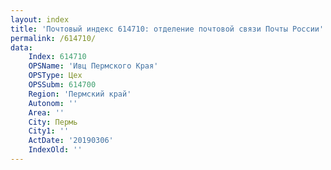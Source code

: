 ```yaml
---
layout: index
title: 'Почтовый индекс 614710: отделение почтовой связи Почты России'
permalink: /614710/
data:
    Index: 614710
    OPSName: 'Ивц Пермского Края'
    OPSType: Цех
    OPSSubm: 614700
    Region: 'Пермский край'
    Autonom: ''
    Area: ''
    City: Пермь
    City1: ''
    ActDate: '20190306'
    IndexOld: ''
---
```

